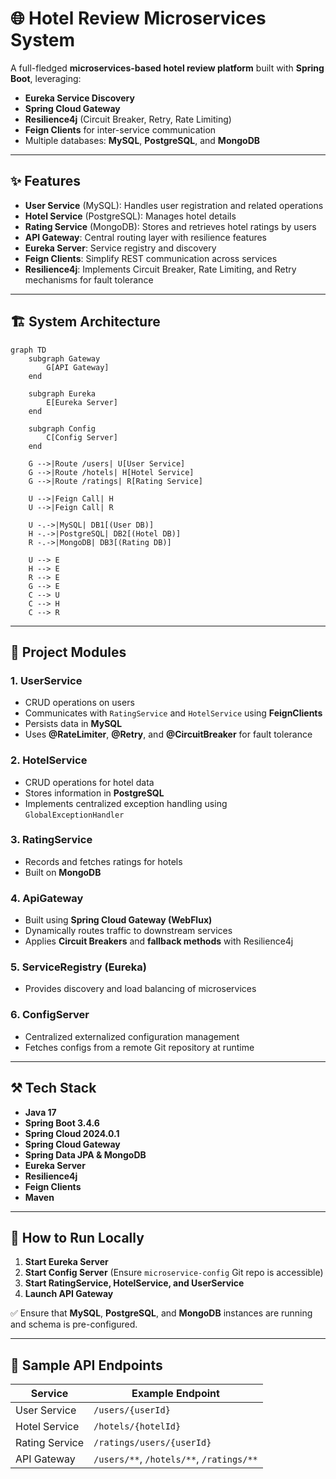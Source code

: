 # 🌐 Hotel Review Microservices System

A full-fledged **microservices-based hotel review platform** built with **Spring Boot**, leveraging:

* **Eureka Service Discovery**
* **Spring Cloud Gateway**
* **Resilience4j** (Circuit Breaker, Retry, Rate Limiting)
* **Feign Clients** for inter-service communication
* Multiple databases: **MySQL**, **PostgreSQL**, and **MongoDB**

---

## ✨ Features

* **User Service** (MySQL): Handles user registration and related operations
* **Hotel Service** (PostgreSQL): Manages hotel details
* **Rating Service** (MongoDB): Stores and retrieves hotel ratings by users
* **API Gateway**: Central routing layer with resilience features
* **Eureka Server**: Service registry and discovery
* **Feign Clients**: Simplify REST communication across services
* **Resilience4j**: Implements Circuit Breaker, Rate Limiting, and Retry mechanisms for fault tolerance

---

## 🏗️ System Architecture

```mermaid
graph TD
    subgraph Gateway
        G[API Gateway]
    end

    subgraph Eureka
        E[Eureka Server]
    end

    subgraph Config
        C[Config Server]
    end

    G -->|Route /users| U[User Service]
    G -->|Route /hotels| H[Hotel Service]
    G -->|Route /ratings| R[Rating Service]

    U -->|Feign Call| H
    U -->|Feign Call| R

    U -.->|MySQL| DB1[(User DB)]
    H -.->|PostgreSQL| DB2[(Hotel DB)]
    R -.->|MongoDB| DB3[(Rating DB)]

    U --> E
    H --> E
    R --> E
    G --> E
    C --> U
    C --> H
    C --> R
```

---

## 📁 Project Modules

### 1. UserService

* CRUD operations on users
* Communicates with `RatingService` and `HotelService` using **FeignClients**
* Persists data in **MySQL**
* Uses **@RateLimiter**, **@Retry**, and **@CircuitBreaker** for fault tolerance

### 2. HotelService

* CRUD operations for hotel data
* Stores information in **PostgreSQL**
* Implements centralized exception handling using `GlobalExceptionHandler`

### 3. RatingService

* Records and fetches ratings for hotels
* Built on **MongoDB**

### 4. ApiGateway

* Built using **Spring Cloud Gateway (WebFlux)**
* Dynamically routes traffic to downstream services
* Applies **Circuit Breakers** and **fallback methods** with Resilience4j

### 5. ServiceRegistry (Eureka)

* Provides discovery and load balancing of microservices

### 6. ConfigServer

* Centralized externalized configuration management
* Fetches configs from a remote Git repository at runtime

---

## ⚒️ Tech Stack

* **Java 17**
* **Spring Boot 3.4.6**
* **Spring Cloud 2024.0.1**
* **Spring Cloud Gateway**
* **Spring Data JPA & MongoDB**
* **Eureka Server**
* **Resilience4j**
* **Feign Clients**
* **Maven**

---

## 🚀 How to Run Locally

1. **Start Eureka Server**
2. **Start Config Server** (Ensure `microservice-config` Git repo is accessible)
3. **Start RatingService, HotelService, and UserService**
4. **Launch API Gateway**

✅ Ensure that **MySQL**, **PostgreSQL**, and **MongoDB** instances are running and schema is pre-configured.

---

## 🔗 Sample API Endpoints

| Service        | Example Endpoint                         |
| -------------- | ---------------------------------------- |
| User Service   | `/users/{userId}`                        |
| Hotel Service  | `/hotels/{hotelId}`                      |
| Rating Service | `/ratings/users/{userId}`                |
| API Gateway    | `/users/**`, `/hotels/**`, `/ratings/**` |



